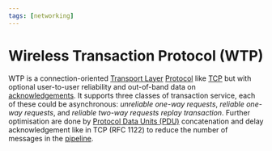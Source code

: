 ```yaml
---
tags: [networking]
---
```


# Wireless Transaction Protocol (WTP)

WTP is a connection-oriented [Transport Layer](202206131837.md)
[Protocol](202209302229.md) like [TCP](202206151232.md) but with optional
user-to-user reliability and out-of-band data on
[acknowledgements](202303141902.md). It supports three classes of transaction
service, each of these could be asynchronous: *unreliable one-way requests*,
*reliable one-way requests*, and *reliable two-way requests replay transaction*.
Further optimisation are done by [Protocol Data Units (PDU)](202206131643.md)
concatenation and delay acknowledgement like in TCP (RFC 1122) to reduce the
number of messages in the [pipeline](202303141909.md).
